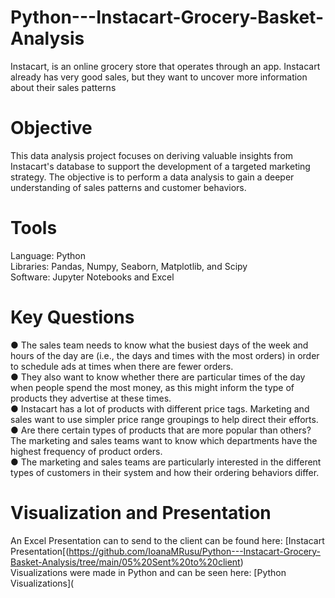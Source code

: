 # Python---Instacart-Grocery-Basket-Analysis
Instacart, is an online grocery store that operates through an app. Instacart already has very good sales, but they want to uncover more information about their sales patterns

# Objective
This data analysis project focuses on deriving valuable insights from Instacart's database to support the development of a targeted marketing strategy. The objective is to perform a data analysis to gain a deeper understanding of sales patterns and customer behaviors.

# Tools
Language: Python  
Libraries: Pandas, Numpy, Seaborn, Matplotlib, and Scipy  
Software: Jupyter Notebooks and Excel  

# Key Questions
● The sales team needs to know what the busiest days of the week and hours of the day are (i.e., the days and times with the most orders) in order to schedule ads at times when there are fewer orders.  
● They also want to know whether there are particular times of the day when people spend the most money, as this might inform the type of products they advertise at these times.  
● Instacart has a lot of products with different price tags. Marketing and sales want to use simpler price range groupings to help direct their efforts.  
● Are there certain types of products that are more popular than others? The marketing and sales teams want to know which departments have the highest frequency of product orders.  
● The marketing and sales teams are particularly interested in the different types of customers in their system and how their ordering behaviors differ.  

# Visualization and Presentation
An Excel Presentation can to send to the client can be found here: [Instacart Presentation[(https://github.com/IoanaMRusu/Python---Instacart-Grocery-Basket-Analysis/tree/main/05%20Sent%20to%20client)  
Visualizations were made in Python and can be seen here: [Python Visualizations](
